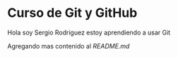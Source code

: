 # Curso de Git y GitHub

Hola soy Sergio Rodriguez estoy aprendiendo a usar Git

Agregando mas contenido al _README.md_